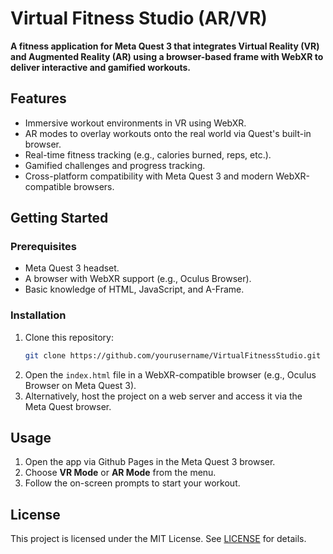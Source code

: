 # Virtual Fitness Studio (AR/VR)

**A fitness application for Meta Quest 3 that integrates Virtual Reality (VR) and Augmented Reality (AR) using a browser-based frame with WebXR to deliver interactive and gamified workouts.**

## Features
- Immersive workout environments in VR using WebXR.
- AR modes to overlay workouts onto the real world via Quest's built-in browser.
- Real-time fitness tracking (e.g., calories burned, reps, etc.).
- Gamified challenges and progress tracking.
- Cross-platform compatibility with Meta Quest 3 and modern WebXR-compatible browsers.

## Getting Started

### Prerequisites
- Meta Quest 3 headset.
- A browser with WebXR support (e.g., Oculus Browser).
- Basic knowledge of HTML, JavaScript, and A-Frame.

### Installation
1. Clone this repository:
   ```bash
   git clone https://github.com/yourusername/VirtualFitnessStudio.git
   ```
2. Open the `index.html` file in a WebXR-compatible browser (e.g., Oculus Browser on Meta Quest 3).
3. Alternatively, host the project on a web server and access it via the Meta Quest browser.

## Usage
1. Open the app via Github Pages in the Meta Quest 3 browser.
2. Choose **VR Mode** or **AR Mode** from the menu.
3. Follow the on-screen prompts to start your workout.

## License
This project is licensed under the MIT License. See [LICENSE](LICENSE) for details.
